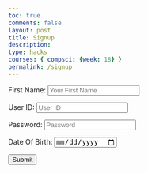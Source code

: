 ```yaml
---
toc: true
comments: false
layout: post
title: Signup
description:
type: hacks
courses: { compsci: {week: 18} }
permalink: /signup
---
```


<script type="module">
    // uri variable and options object are obtained from config.js
    import { uri, options } from '{{site.baseurl}}/assets/js/api/config.js';

    function signUp_user(){
        // Set Authenticate endpoint
        const url = uri + '/api/users/';

        // Set the body of the request to include login data from the DOM
        const body = {
            name: document.getElementById("name").value,
            uid: document.getElementById("uid").value,
            password: document.getElementById("password").value,
            dob: document.getElementById("dob").value,
          //  height: document.getElementById("height").value,
        };

        // Change options according to Authentication requirements
        const authOptions = {
            ...options, // This will copy all properties from options
            method: 'POST', // Override the method property
            cache: 'no-cache', // Set the cache property
            body: JSON.stringify(body)
        };

        // Fetch JWT
        fetch(url, authOptions)
        .then(response => {
            // handle error response from Web API
            if (!response.ok) {
                const errorMsg = 'signup error: ' + response.status;
                console.log(errorMsg);
                // alert("Incorrect username or password");
                window.location.replace("{{site.baseurl}}/403_Error?message=Incorrect+Username+or+Password");
                return;
            }
            // Success!!!
            // Redirect to the database page
            window.location.href = "{{site.baseurl}}/login";
        })
        // catch fetch errors (ie ACCESS to server blocked)
        .catch(err => {
            console.error(err);
        });
    }

    // Attach login_user to the window object, allowing access to form action
    window.signUp_user = signUp_user;
</script>



  <meta charset="UTF-8">
  <meta name="viewport" content="width=device-width, initial-scale=1.0">
  <title>Login Page</title>
  <link rel="stylesheet" href="styles.css"> <!-- Include the compiled CSS file -->


<form action="javascript:signUp_user()">
    <p><label for="name">First Name:</label>
      <input type="text" id="name" placeholder="Your First Name" />
    </p>
    <p><label for="uid">User ID:</label> 
      <input type="text" id="uid" placeholder="User ID" />
    </p>
    <p><label for="password">Password:</label>
      <input type="password" id="password" placeholder="Password" />
    </p>
    <p><label for="dob">Date Of Birth:</label>
      <input type="date" id="dob" placeholder="Date of Birth (YYYY-MM-DD)" />
    </p>
    <button class="button-spacing"> Submit </button>
</form>
   

